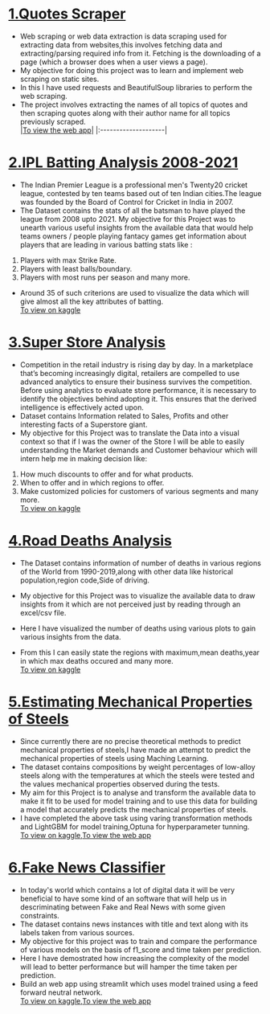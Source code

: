 
# [1.Quotes Scraper](https://github.com/ashwinshetgaonkar/Web-Quotes-Scraper)
* Web scraping or web data extraction is data scraping used for extracting data from websites,this involves fetching data and extracting/parsing required info from it. Fetching is the downloading of a page (which a browser does when a user views a page).
* My objective for doing this project was to learn and implement web scraping on static sites.
* In this I have used requests and BeautifulSoup libraries to perform the web scraping.
* The project involves extracting the names of all topics of quotes and then scraping quotes along with their author name for all topics
  previously scraped.<br>
  |[To view the web app](https://share.streamlit.io/ashwinshetgaonkar/web-quotes-scraper/main/app.py)|
  |:--------------------|
  



# [2.IPL Batting Analysis 2008-2021](https://github.com/ashwinshetgaonkar/Data-Visualization-Projects/tree/main/IPL%20Batting%20Analysis%202008-2021)                                      
 
* The Indian Premier League is a professional men's Twenty20 cricket league, contested by ten teams based out of ten Indian cities.The league was founded by the Board of Control for Cricket in India in 2007.
* The Dataset contains the stats of all the batsman to have played the league from 2008 upto 2021.
My objective for this Project was to unearth various useful insights from the available data that would help teams owners / people playing fantacy games get information about players that are leading in various batting stats like :
1. Players with max Strike Rate.
2. Players with least balls/boundary.
3. Players with most runs per season and many more.<br>
* Around 35 of such criterions are used to visualize the data which will give almost all the key attributes of batting.<br>
  [To view on kaggle](https://www.kaggle.com/code/ashwinshetgaonkar/ipl-batting-analysis-2008-2021)
  


# [3.Super Store Analysis](https://github.com/ashwinshetgaonkar/Data-Visualization-Projects/tree/main/Super%20Store%20Analysis)
* Competition in the retail industry is rising day by day. In a marketplace that’s becoming increasingly digital, retailers are compelled to use advanced analytics to ensure their business survives the competition. Before using analytics to evaluate store performance, 
it is necessary to identify the objectives behind adopting it. This ensures that the derived intelligence is effectively acted upon.
* Dataset contains Information related to Sales, Profits and other interesting facts of a Superstore giant.
* My objective for this Project was to translate the Data into a visual context so that if I was the owner of the Store I will be able to easily
understanding the Market demands and Customer behaviour which will intern help me in making decision like:
1. How much discounts to offer and for what products.
2. When to offer and in which regions to offer.
3. Make customized policies for customers of various segments and many more.<br>
   [To view on kaggle](https://www.kaggle.com/code/ashwinshetgaonkar/super-store-analysis-data-visual-seaborn) 
   


# [4.Road Deaths Analysis](https://github.com/ashwinshetgaonkar/Data-Visualization-Projects/tree/main/Road%20Deaths%20Analysis)
* The Dataset contains information of number of deaths in various regions of the World from 1990-2019,along with other data like historical population,region code,Side of driving.

* My objective for this Project was to visualize the available data to draw insights from it which are not perceived just by reading through an excel/csv file.
* Here I have visualized the number of deaths using various plots to gain various insights from the data.
* From this I can easily state the regions with maximum,mean deaths,year in which max deaths occured and many more.<br>
  [To view on kaggle](https://www.kaggle.com/code/ashwinshetgaonkar/road-deaths-data-visualization-seaborn)
  


# [5.Estimating Mechanical Properties of Steels](https://github.com/ashwinshetgaonkar/Estimate-Mechanical-Properties-of-Steel-compostions)
* Since currently there are no precise theoretical methods to predict mechanical properties of steels,I have made an attempt to predict the mechanical properties of steels using Maching Learning.
* The dataset contains compositions by weight percentages of low-alloy steels along with the temperatures at which the steels were tested and the values mechanical properties observed during the tests. 
* My aim for this Project is to analyse and transform the available data to make it fit to be used for model training and to use this data for building a model that accurately predicts the mechanical properties of steels.
* I have completed the above task using varing transformation methods and LightGBM for model training,Optuna for hyperparameter tunning.<br>
  [To view on kaggle](https://www.kaggle.com/code/ashwinshetgaonkar/mech-prop-lightgbm-optuna),[To view the web app](https://share.streamlit.io/ashwinshetgaonkar/estimate-mechanical-properties-of-steel-compostions/main/app.py)
 

# [6.Fake News Classifier](https://github.com/ashwinshetgaonkar/Fake-News-Classifier)
* In today's world which contains a lot of digital data it will be very beneficial to have some kind of an software that will help us in descriminating between Fake and Real News with some given constraints.
* The dataset contains news instances with title and text along with its labels taken from various sources.
* My objective for this project was to train and compare the performance of various models on the basis of f1_score and time taken per prediction.
* Here I have demostrated how increasing the complexity of the model will lead to better performance but will hamper the time taken per prediction.
* Build an web app using streamlit which uses model trained using a feed forward neutral network.<br>
  [To view on kaggle](https://www.kaggle.com/code/ashwinshetgaonkar/fake-news-classifier-nb-bert),[To view the web app](https://share.streamlit.io/ashwinshetgaonkar/fake-news-classifier/main/app.py)
 


